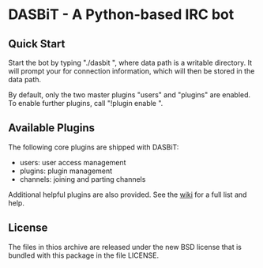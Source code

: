 DASBiT - A Python-based IRC bot
===============================

Quick Start
-----------
Start the bot by typing "./dasbit <data path>", where data path is a writable
directory. It will prompt your for connection information, which will then be
stored in the data path.

By default, only the two master plugins "users" and "plugins" are enabled. To
enable further plugins, call "!plugin enable <plugin-name>".

Available Plugins
-----------------
The following core plugins are shipped with DASBiT:

- users: user access management
- plugins: plugin management
- channels: joining and parting channels

Additional helpful plugins are also provided. See the [wiki](https://github.com/DASPRiD/DASBiT/wiki/Plugins) for a full list and help.

License
-------
The files in thios archive are released under the new BSD license that is
bundled with this package in the file LICENSE.
